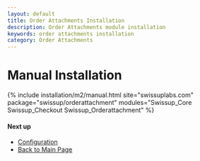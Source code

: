 ```yaml
---
layout: default
title: Order Attachments Installation
description: Order Attachments module installation
keywords: order attachments installation
category: Order Attachments
---
```


# Manual Installation

{% include installation/m2/manual.html site="swissuplabs.com" package="swissup/orderattachment" modules="Swissup_Core Swissup_Checkout Swissup_Orderattachment" %}

#### Next up

 -  [Configuration](../#configuration)
 -  [Back to Main Page](../)